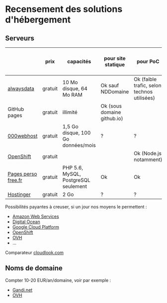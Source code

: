 Recensement des solutions d'hébergement
=======================================

## Serveurs

|          | prix | capacités | pour site statique | pour PoC | pour outils existants / plateforme souveraine |
|----------|------|-----------|--------------------|----------|-----------------------------------------------|
|[alwaysdata](https://www.alwaysdata.com/)|gratuit| 10 Mo disque, 64 Mo RAM | Ok sauf NDDomaine | Ok (faible trafic, selon technos utilisées) | |
|GitHub pages| gratuit | illimité | Ok (sous domaine github.io) |  |  |
|[000webhost](https://www.000webhost.com)| gratuit | 1,5 Go disque, 100 Go données/mois | ? | ? | ? |
|[OpenShift](https://www.openshift.com/)| gratuit |  |  | Ok (Node.js notamment) |  |
|[Pages perso free.fr](http://pagesperso.free.fr/)| gratuit | PHP 5.6, MySQL, PostgreSQL seulement | Ok | Ok | Ok |
|[Hostinger](http://www.hostinger.fr/)|gratuit|2 Go| ? | ? | ? |

Possibilités payantes à creuser, si un jour nos moyens le permettent :

* [Amazon Web Services](https://aws.amazon.com)
* [Digital Ocean](https://www.digitalocean.com)
* [Google Cloud Platform](https://cloud.google.com/)
* [OpenShift](https://www.openshift.com/)
* [OVH](https://www.ovh.com/fr/)
* ...

Comparateur [cloudlook.com](http://www.cloudlook.com/)

## Noms de domaine

Compter 10-20 EUR/an/domaine, voir par exemple :

* [Gandi.net](http://www.gandi.net/domaine)
* [OVH](https://www.ovh.com/fr/domaines/)
